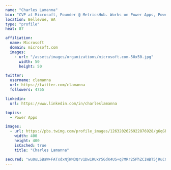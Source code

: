 ```yaml
---
name: "Charles Lamanna"
bio: "CVP at Microsoft, Founder @ MetricsHub. Works on Power Apps, Power Automate, Power Virtual Agent, Common Data Service and Dynamics 365."
location: Bellevue, WA
type: "profile"
heat: 87

affiliation:
  name: Microsoft
  domain: microsoft.com
  images:
    - url: "/assets/images/organizations/microsoft.com-50x50.jpg"
      width: 50
      height: 50

twitter:
  username: clamanna
  url: https://twitter.com/clamanna
  followers: 4755

linkedin:
  url: https://www.linkedin.com/in/charleslamanna

topics:
  - Power Apps

images:
  - url: https://pbs.twimg.com/profile_images/1263202626922876928/g6qGbHZ-_400x400.jpg
    width: 400
    height: 400
    isCached: true
    title: "Charles Lamanna"

secured: "wu0uLSBaW+FATxdxNjWN3Qrv1Dw1RUxr5GdK4US+q7MRr25PhZCIWBT5jRuCON6bzbBxYVAceCTq9MUqcUzGzSN91Bii0i6VWnWlvQbslUJ39w8wLzp9J54lJGnP0L9piwq2EfJOx4dBUJP+j9+My+6bYMweuHgsZtR4iT4IyEMLVh6qz9nQKiuPC282ogNnkwvgwAn0ScadkUCRL07KQ91pIjlgreTYAsT0de/to8snV5BT9z0MmJsZ/tiVxOlGLNQhMa4wWquznmJCSUIHdTpyeBO3E6nIoJHAAVS3WbuzV6WLgeklpYe6guyVNoeNiBo1P5onjDVW2n913arZUmNA31f25/iTVoxNxDB7geJL+SFmc9DwKizgKzSr0L32JUTzQKCwANxkWeMPPCWhvrLqJSJ/2pKGj56Wp1OvfY0=;+dHS/978rAyfI+eo49IIAQ=="
---
```


